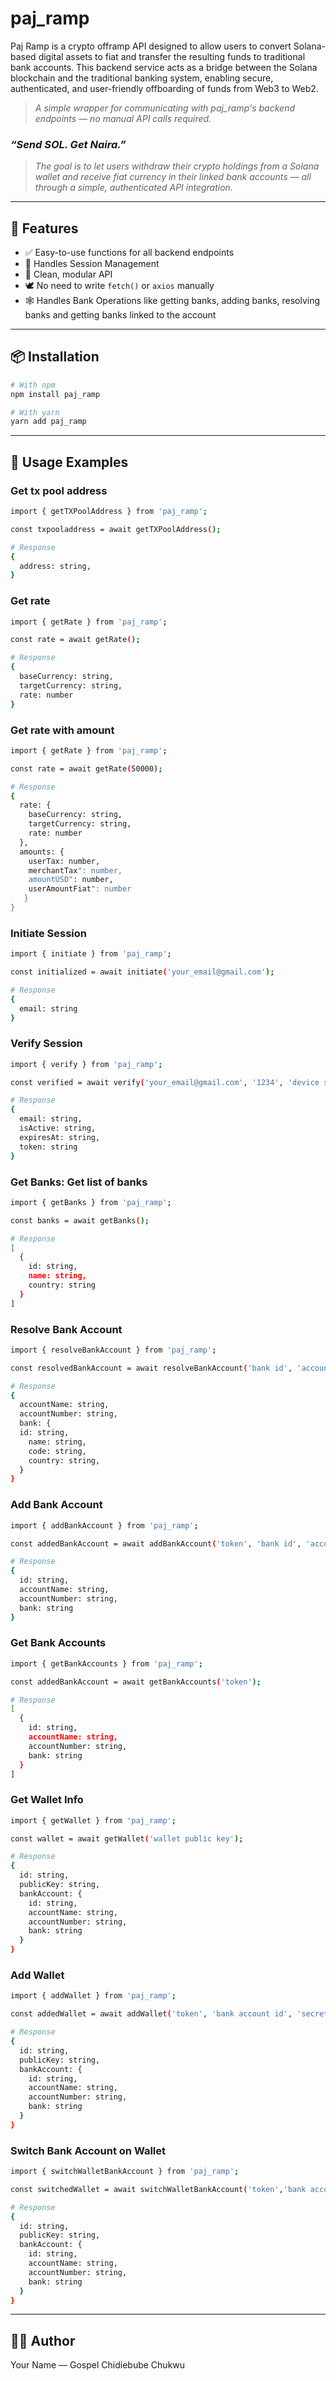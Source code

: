 # paj_ramp

Paj Ramp is a crypto offramp API designed to allow users to convert Solana-based digital assets to fiat and transfer the resulting funds to traditional bank accounts. This backend service acts as a bridge between the Solana blockchain and the traditional banking system, enabling secure, authenticated, and user-friendly offboarding of funds from Web3 to Web2.

> _A simple wrapper for communicating with paj_ramp's backend endpoints — no manual API calls required._

### _“Send SOL. Get Naira.”_

> _The goal is to let users withdraw their crypto holdings from a Solana wallet and receive fiat currency in their linked bank accounts — all through a simple, authenticated API integration._

---

## 🚀 Features

- ✅ Easy-to-use functions for all backend endpoints
- 🔐 Handles Session Management
- 🧱 Clean, modular API
- 🕊️ No need to write `fetch()` or `axios` manually
- 🕸️ Handles Bank Operations like getting banks, adding banks, resolving banks and getting banks linked to the account

---

## 📦 Installation

```bash
# With npm
npm install paj_ramp

# With yarn
yarn add paj_ramp
```

---

## 📘 Usage Examples

### Get tx pool address

```bash
import { getTXPoolAddress } from 'paj_ramp';

const txpooladdress = await getTXPoolAddress();

# Response
{
  address: string,
}
```

### Get rate

```bash
import { getRate } from 'paj_ramp';

const rate = await getRate();

# Response
{
  baseCurrency: string,
  targetCurrency: string,
  rate: number
}
```

### Get rate with amount

```bash
import { getRate } from 'paj_ramp';

const rate = await getRate(50000);

# Response
{
  rate: {
    baseCurrency: string,
    targetCurrency: string,
    rate: number
  },
  amounts: {
    userTax: number,
    merchantTax": number,
    amountUSD": number,
    userAmountFiat": number
   }
}
```

### Initiate Session

```bash
import { initiate } from 'paj_ramp';

const initialized = await initiate('your_email@gmail.com');

# Response
{
  email: string
}
```

### Verify Session

```bash
import { verify } from 'paj_ramp';

const verified = await verify('your_email@gmail.com', '1234', 'device signature');

# Response
{
  email: string,
  isActive: string,
  expiresAt: string,
  token: string
}
```

### Get Banks: Get list of banks

```bash
import { getBanks } from 'paj_ramp';

const banks = await getBanks();

# Response
[
  {
    id: string,
    name: string,
    country: string
  }
]
```

### Resolve Bank Account

```bash
import { resolveBankAccount } from 'paj_ramp';

const resolvedBankAccount = await resolveBankAccount('bank id', 'account number');

# Response
{
  accountName: string,
  accountNumber: string,
  bank: {
  id: string,
    name: string,
    code: string,
    country: string,
  }
}
```

### Add Bank Account

```bash
import { addBankAccount } from 'paj_ramp';

const addedBankAccount = await addBankAccount('token', 'bank id', 'account number');

# Response
{
  id: string,
  accountName: string,
  accountNumber: string,
  bank: string
}
```

### Get Bank Accounts

```bash
import { getBankAccounts } from 'paj_ramp';

const addedBankAccount = await getBankAccounts('token');

# Response
[
  {
    id: string,
    accountName: string,
    accountNumber: string,
    bank: string
  }
]
```

### Get Wallet Info

```bash
import { getWallet } from 'paj_ramp';

const wallet = await getWallet('wallet public key');

# Response
{
  id: string,
  publicKey: string,
  bankAccount: {
    id: string,
    accountName: string,
    accountNumber: string,
    bank: string
  }
}
```

### Add Wallet

```bash
import { addWallet } from 'paj_ramp';

const addedWallet = await addWallet('token', 'bank account id', 'secret key');

# Response
{
  id: string,
  publicKey: string,
  bankAccount: {
    id: string,
    accountName: string,
    accountNumber: string,
    bank: string
  }
}
```

### Switch Bank Account on Wallet

```bash
import { switchWalletBankAccount } from 'paj_ramp';

const switchedWallet = await switchWalletBankAccount('token','bank account id to switch to', 'wallet id', 'secret key');

# Response
{
  id: string,
  publicKey: string,
  bankAccount: {
    id: string,
    accountName: string,
    accountNumber: string,
    bank: string
  }
}
```

---

## 🧑‍💻 Author

Your Name — Gospel Chidiebube Chukwu



